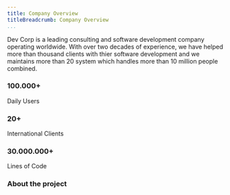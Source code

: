 ```yaml
---
title: Company Overview
titleBreadcrumb: Company Overview
...
```

Dev Corp is a leading consulting and software development company operating worldwide. With over two decades of experience, we have helped more than thousand clients with thier software development and we maintains more than 20 system which handles more than 10 million people combined.

<div class="row section-center">
    <div class="column-one-third hover">
        <i class="fas fa-user fa-10x"></i>
        <h3>100.000+</h3>
        <p>Daily Users</p>
    </div>
    <div class="column-one-third hover">
        <i class="fas fa-globe fa-10x"></i>
        <h3>20+</h3>
        <p>International Clients</p>
    </div>
    <div class="column-one-third hover">
        <i class="fas fa-code fa-10x"></i>
        <h3>30.000.000+</h3>
        <p>Lines of Code</p>
    </div>
</div>

### About the project
